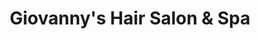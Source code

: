 ---
title: "Giovanny's Hair Salon & Spa"
url: /union-city/giovannys-hair-salon-and-spa/
shop: hairdresser
---